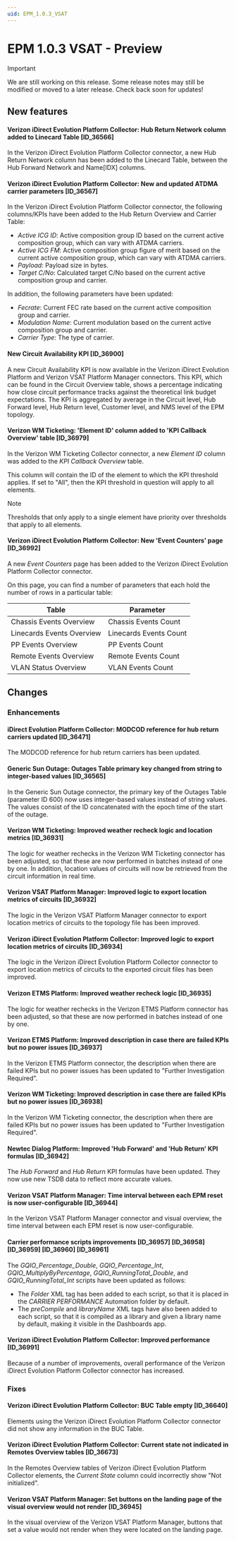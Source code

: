 ```yaml
---
uid: EPM_1.0.3_VSAT
---
```


# EPM 1.0.3 VSAT - Preview

> [!IMPORTANT]
> We are still working on this release. Some release notes may still be modified or moved to a later release. Check back soon for updates!

## New features

#### Verizon iDirect Evolution Platform Collector: Hub Return Network column added to Linecard Table [ID_36566]

In the Verizon iDirect Evolution Platform Collector connector, a new Hub Return Network column has been added to the Linecard Table, between the Hub Forward Network and Name[IDX] columns.

#### Verizon iDirect Evolution Platform Collector: New and updated ATDMA carrier parameters [ID_36567]

In the Verizon iDirect Evolution Platform Collector connector, the following columns/KPIs have been added to the Hub Return Overview and Carrier Table:

- *Active ICG ID*: Active composition group ID based on the current active composition group, which can vary with ATDMA carriers.
- *Active ICG FM*: Active composition group figure of merit based on the current active composition group, which can vary with ATDMA carriers.
- *Payload*: Payload size in bytes.
- *Target C/No*: Calculated target C/No based on the current active composition group and carrier.

In addition, the following parameters have been updated:

- *Fecrate*: Current FEC rate based on the current active composition group and carrier.
- *Modulation Name*: Current modulation based on the current active composition group and carrier.
- *Carrier Type*: The type of carrier.

#### New Circuit Availability KPI [ID_36900]

A new Circuit Availability KPI is now available in the Verizon iDirect Evolution Platform and Verizon VSAT Platform Manager connectors. This KPI, which can be found in the Circuit Overview table, shows a percentage indicating how close circuit performance tracks against the theoretical link budget expectations. The KPI is aggregated by average in the Circuit level, Hub Forward level, Hub Return level, Customer level, and NMS level of the EPM topology.

#### Verizon WM Ticketing: 'Element ID' column added to 'KPI Callback Overview' table [ID_36979]

In the Verizon WM Ticketing Collector connector, a new *Element ID* column was added to the *KPI Callback Overview* table.

This column will contain the ID of the element to which the KPI threshold applies. If set to "All", then the KPI threshold in question will apply to all elements.

> [!NOTE]
> Thresholds that only apply to a single element have priority over thresholds that apply to all elements.

#### Verizon iDirect Evolution Platform Collector: New 'Event Counters' page [ID_36992]

A new *Event Counters* page has been added to the Verizon iDirect Evolution Platform Collector connector.

On this page, you can find a number of parameters that each hold the number of rows in a particular table:

| Table | Parameter |
|-------|-----------|
| Chassis Events Overview   | Chassis Events Count   |
| Linecards Events Overview | Linecards Events Count |
| PP Events Overview        | PP Events Count        |
| Remote Events Overview    | Remote Events Count    |
| VLAN Status Overview      | VLAN Events Count      |

## Changes

### Enhancements

#### iDirect Evolution Platform Collector: MODCOD reference for hub return carriers updated [ID_36471]

The MODCOD reference for hub return carriers has been updated.

#### Generic Sun Outage: Outages Table primary key changed from string to integer-based values [ID_36565]

In the Generic Sun Outage connector, the primary key of the Outages Table (parameter ID 600) now uses integer-based values instead of string values. The values consist of the ID concatenated with the epoch time of the start of the outage.

#### Verizon WM Ticketing: Improved weather recheck logic and location metrics [ID_36931]

The logic for weather rechecks in the Verizon WM Ticketing connector has been adjusted, so that these are now performed in batches instead of one by one. In addition, location values of circuits will now be retrieved from the circuit information in real time.

#### Verizon VSAT Platform Manager: Improved logic to export location metrics of circuits [ID_36932]

The logic in the Verizon VSAT Platform Manager connector to export location metrics of circuits to the topology file has been improved.

#### Verizon iDirect Evolution Platform Collector: Improved logic to export location metrics of circuits [ID_36934]

The logic in the Verizon iDirect Evolution Platform Collector connector to export location metrics of circuits to the exported circuit files has been improved.

#### Verizon ETMS Platform: Improved weather recheck logic [ID_36935]

The logic for weather rechecks in the Verizon ETMS Platform connector has been adjusted, so that these are now performed in batches instead of one by one.

#### Verizon ETMS Platform: Improved description in case there are failed KPIs but no power issues [ID_36937]

In the Verizon ETMS Platform connector, the description when there are failed KPIs but no power issues has been updated to "Further Investigation Required".

#### Verizon WM Ticketing: Improved description in case there are failed KPIs but no power issues [ID_36938]

In the Verizon WM Ticketing connector, the description when there are failed KPIs but no power issues has been updated to "Further Investigation Required".

#### Newtec Dialog Platform: Improved 'Hub Forward' and 'Hub Return' KPI formulas [ID_36942]

The *Hub Forward* and *Hub Return* KPI formulas have been updated. They now use new TSDB data to reflect more accurate values.

#### Verizon VSAT Platform Manager: Time interval between each EPM reset is now user-configurable [ID_36944]

In the Verizon VSAT Platform Manager connector and visual overview, the time interval between each EPM reset is now user-configurable.

#### Carrier performance scripts improvements [ID_36957] [ID_36958] [ID_36959] [ID_36960] [ID_36961]

The *GQIO_Percentage_Double*, *GQIO_Percentage_Int*, *GQIO_MultiplyByPercentage*, *GQIO_RunningTotal_Double*, and *GQIO_RunningTotal_Int* scripts have been updated as follows:

- The *Folder* XML tag has been added to each script, so that it is placed in the *CARRIER PERFORMANCE* Automation folder by default.
- The *preCompile* and *libraryName* XML tags have also been added to each script, so that it is compiled as a library and given a library name by default, making it visible in the Dashboards app.

#### Verizon iDirect Evolution Platform Collector: Improved performance [ID_36991]

Because of a number of improvements, overall performance of the Verizon iDirect Evolution Platform Collector connector has increased.

### Fixes

#### Verizon iDirect Evolution Platform Collector: BUC Table empty [ID_36640]

Elements using the Verizon iDirect Evolution Platform Collector connector did not show any information in the BUC Table.

#### Verizon iDirect Evolution Platform Collector: Current state not indicated in Remotes Overview tables [ID_36673]

In the Remotes Overview tables of Verizon iDirect Evolution Platform Collector elements, the *Current State* column could incorrectly show "Not initialized".

#### Verizon VSAT Platform Manager: Set buttons on the landing page of the visual overview would not render [ID_36945]

In the visual overview of the Verizon VSAT Platform Manager, buttons that set a value would not render when they were located on the landing page.
